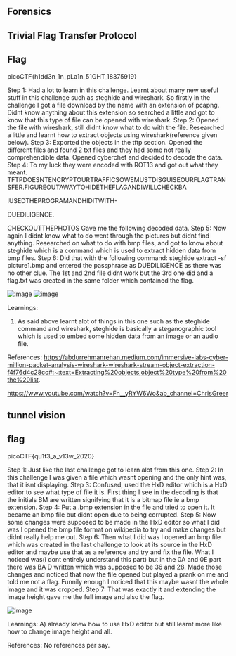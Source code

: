 ## Forensics
## Trivial Flag Transfer Protocol
## Flag
picoCTF{h1dd3n_1n_pLa1n_51GHT_18375919}

Step 1:
Had a lot to learn in this challenge.
Learnt about many new useful stuff in this challenge such as steghide and wireshark.
So firstly in the challenge I got a file download by the name with an extension of pcapng.
Didnt know anything about this extension so searched a little and got to know that this type of file can be opened with wireshark.
Step 2:
Opened the file with wireshark, still didnt know what to do with the file.
Researched a little and learnt how to extract objects using wireshark(reference given below).
Step 3:
Exported the objects in the tftp section.
Opened the different files and found 2 txt files and they had some not really comprehendible data.
Opened cyberchef and decided to decode the data.
Step 4:
To my luck they were encoded with ROT13 and got out what they meant.
TFTPDOESNTENCRYPTOURTRAFFICSOWEMUSTDISGUISEOURFLAGTRANSFER.FIGUREOUTAWAYTOHIDETHEFLAGANDIWILLCHECKBA

IUSEDTHEPROGRAMANDHIDITWITH-

DUEDILIGENCE.

CHECKOUTTHEPHOTOS
Gave me the following decoded data.
Step 5:
Now again I didnt know what to do went through the pictures but didnt find anything.
Researched on what to do with bmp files, and got to know about steghide which is a command which is used to extract hidden data from bmp files.
Step 6:
Did that with the following command: 
steghide extract -sf picture1.bmp
and entered the passphrase as DUEDILIGENCE as there was no other clue.
The 1st and 2nd file didnt work but the 3rd one did and a flag.txt was created in the same folder which contained the flag.



![image](https://github.com/user-attachments/assets/8980086c-902a-4f1a-8ad6-c49a744bfc9f)
![image](https://github.com/user-attachments/assets/cffa011b-84e8-41bb-b97e-a372d883aa6b)

Learnings:
1) As said above learnt alot of things in this one such as the steghide command and wireshark, steghide is basically a steganographic tool which is used to embed some hidden data from an image or an audio file.

References:
https://abdurrehmanrehan.medium.com/immersive-labs-cyber-million-packet-analysis-wireshark-wireshark-stream-object-extraction-f4f76d4c28cc#:~:text=Extracting%20objects,object%20type%20from%20the%20list.


https://www.youtube.com/watch?v=Fn__yRYW6Wo&ab_channel=ChrisGreer


## tunnel vision
## flag
picoCTF{qu1t3_a_v13w_2020}

Step 1: Just like the last challenge got to learn alot from this one.
Step 2:
In this challenge I was given a file which wasnt opening and the only hint was, that it isnt displaying.
Step 3:
Confused, used the HxD editor which is a HxD editor to see what type of file it is.
First thing I see in the decoding is that the initials BM are written signifying that it is a bitmap file ie a bmp extension.
Step 4:
Put a .bmp extension in the file and tried to open it.
It became an bmp file but didnt open due to being corrupted.
Step 5:
Now some changes were supposed to be made in the HxD editor so what I did was I opened the bmp file format on wikipedia to try and make changes but didnt really help me out.
Step 6:
Then what I did was I opened an bmp file which was created in the last challenge to look at its source in the HxD editor and maybe use that as a reference and try and fix the file.
What I noticed was(i dont entirely understand this part) but in the 0A and 0E part there was BA D written which was supposed to be 36 and 28.
Made those changes and noticed that now the file opened but played a prank on me and told me not a flag.
Funnily enough I noticed that this maybe wasnt the whole image and it was cropped.
Step 7:
That was exactly it and extending the image height gave me the full image and also the flag.

![image](https://github.com/user-attachments/assets/5e860002-42cb-4c18-abaa-e01d968b555d)


Learnings:
A) already knew how to use HxD editor but still learnt more like how to change image height and all.

References:
No references per say.



